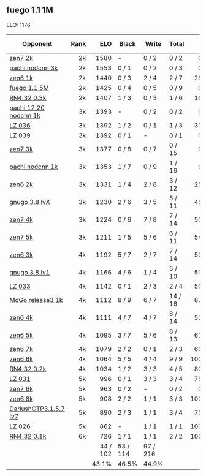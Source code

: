 ## fuego 1.1 1M ##

ELO: 1176

Opponent | Rank | ELO | Black | Write | Total | Win rate
---------|-----:|----:|-------|-------|-------|-------:
[zen7 2k](zen7%202k.md) | 2k | 1580 | - | 0 / 2 | 0 / 2 | 0.0%
[pachi nodcnn 3k](pachi%20nodcnn%203k.md) | 2k | 1553 | 0 / 1 | 0 / 2 | 0 / 3 | 0.0%
[zen6 1k](zen6%201k.md) | 2k | 1440 | 0 / 3 | 2 / 4 | 2 / 7 | 28.6%
[fuego 1.1 5M](fuego%201.1%205M.md) | 2k | 1425 | 0 / 4 | 0 / 5 | 0 / 9 | 0.0%
[RN4.32 0.3k](RN4.32%200.3k.md) | 2k | 1407 | 1 / 3 | 0 / 3 | 1 / 6 | 16.7%
[pachi 12.20 nodcnn 1k](pachi%2012.20%20nodcnn%201k.md) | 3k | 1393 | - | 0 / 2 | 0 / 2 | 0.0%
[LZ 036](LZ%20036.md) | 3k | 1392 | 1 / 2 | 0 / 1 | 1 / 3 | 33.3%
[LZ 039](LZ%20039.md) | 3k | 1392 | 0 / 1 | - | 0 / 1 | 0.0%
[zen7 3k](zen7%203k.md) | 3k | 1377 | 0 / 8 | 0 / 7 | 0 / 15 | 0.0%
[pachi nodcnn 1k](pachi%20nodcnn%201k.md) | 3k | 1353 | 1 / 7 | 0 / 9 | 1 / 16 | 6.3%
[zen6 2k](zen6%202k.md) | 3k | 1331 | 1 / 4 | 2 / 8 | 3 / 12 | 25.0%
[gnugo 3.8 lvX](gnugo%203.8%20lvX.md) | 3k | 1230 | 2 / 6 | 3 / 5 | 5 / 11 | 45.5%
[zen7 4k](zen7%204k.md) | 3k | 1224 | 0 / 6 | 7 / 8 | 7 / 14 | 50.0%
[zen7 5k](zen7%205k.md) | 3k | 1211 | 1 / 5 | 5 / 6 | 6 / 11 | 54.5%
[zen6 3k](zen6%203k.md) | 4k | 1192 | 5 / 7 | 2 / 7 | 7 / 14 | 50.0%
[gnugo 3.8 lv1](gnugo%203.8%20lv1.md) | 4k | 1166 | 4 / 6 | 1 / 4 | 5 / 10 | 50.0%
[LZ 033](LZ%20033.md) | 4k | 1142 | 0 / 1 | 2 / 3 | 2 / 4 | 50.0%
[MoGo release3 1k](MoGo%20release3%201k.md) | 4k | 1112 | 8 / 9 | 6 / 7 | 14 / 16 | 87.5%
[zen6 4k](zen6%204k.md) | 4k | 1111 | 4 / 7 | 4 / 7 | 8 / 14 | 57.1%
[zen6 5k](zen6%205k.md) | 4k | 1095 | 3 / 7 | 5 / 6 | 8 / 13 | 61.5%
[zen6 7k](zen6%207k.md) | 4k | 1079 | 2 / 2 | 0 / 1 | 2 / 3 | 66.7%
[zen6 6k](zen6%206k.md) | 4k | 1064 | 5 / 5 | 4 / 4 | 9 / 9 | 100.0%
[RN4.32 0.2k](RN4.32%200.2k.md) | 4k | 1034 | 1 / 2 | 3 / 3 | 4 / 5 | 80.0%
[LZ 031](LZ%20031.md) | 5k | 996 | 0 / 1 | 3 / 3 | 3 / 4 | 75.0%
[zen7 6k](zen7%206k.md) | 5k | 963 | 0 / 2 | - | 0 / 2 | 0.0%
[zen6 8k](zen6%208k.md) | 5k | 908 | 2 / 2 | 1 / 1 | 3 / 3 | 100.0%
[DariushGTP3.1.5.7 lv7](DariushGTP3.1.5.7%20lv7.md) | 5k | 890 | 2 / 3 | 1 / 1 | 3 / 4 | 75.0%
[LZ 026](LZ%20026.md) | 5k | 862 | - | 1 / 1 | 1 / 1 | 100.0%
[RN4.32 0.1k](RN4.32%200.1k.md) | 6k | 726 | 1 / 1 | 1 / 1 | 2 / 2 | 100.0%
 | | | 44 / 102 | 53 / 114 | 97 / 216 | 
 | | | 43.1% | 46.5% | 44.9% | 
